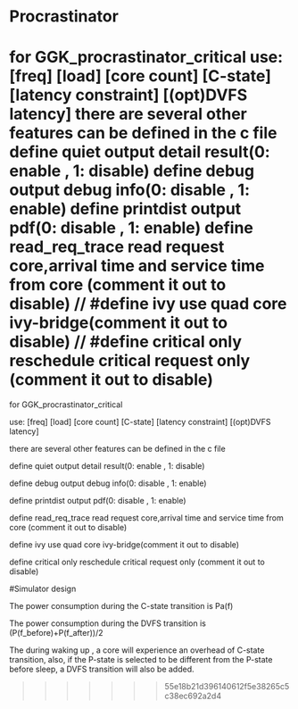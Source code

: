 # Procrastinator

for GGK_procrastinator_critical
use: [freq] [load] [core count] [C-state] [latency constraint] [(opt)DVFS latency]
there are several other features can be defined in the c file
define quiet output detail result(0: enable , 1: disable)
define debug output debug info(0: disable , 1: enable)
define printdist output pdf(0: disable , 1: enable)
define read_req_trace read request core,arrival time and service time from core (comment it out to disable)
// #define ivy use quad core ivy-bridge(comment it out to disable)
// #define critical only reschedule critical request only (comment it out to disable)
=======

for GGK_procrastinator_critical

use: [freq] [load] [core count] [C-state] [latency constraint] [(opt)DVFS latency]

there are several other features can be defined in the c file

define quiet output detail result(0: enable , 1: disable)

define debug output debug info(0: disable , 1: enable)

define printdist output pdf(0: disable , 1: enable)

define read_req_trace read request core,arrival time and service time from core (comment it out to disable)

define ivy use quad core ivy-bridge(comment it out to disable)

define critical only reschedule critical request only (comment it out to disable)

#Simulator design

The power consumption during the C-state transition is Pa(f)

The power consumption during the DVFS transition is (P(f_before)+P(f_after))/2

The during waking up , a core will experience an overhead of C-state transition, also, if the P-state is selected to be different from the P-state before sleep, a DVFS transition will also be added.
>>>>>>> 55e18b21d396140612f5e38265c5c38ec692a2d4
